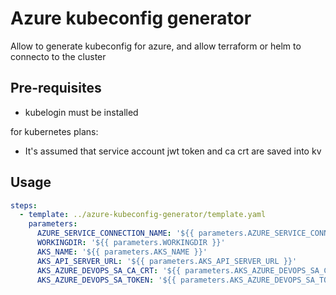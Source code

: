 # Azure kubeconfig generator

Allow to generate kubeconfig for azure, and allow terraform or helm to connecto to the cluster

## Pre-requisites

* kubelogin must be installed

for kubernetes plans:

* It's assumed that service account jwt token and ca crt are saved into kv

## Usage

```yaml
steps:
  - template: ../azure-kubeconfig-generator/template.yaml
    parameters:
      AZURE_SERVICE_CONNECTION_NAME: '${{ parameters.AZURE_SERVICE_CONNECTION_NAME }}'
      WORKINGDIR: '${{ parameters.WORKINGDIR }}'
      AKS_NAME: '${{ parameters.AKS_NAME }}'
      AKS_API_SERVER_URL: '${{ parameters.AKS_API_SERVER_URL }}'
      AKS_AZURE_DEVOPS_SA_CA_CRT: '${{ parameters.AKS_AZURE_DEVOPS_SA_CA_CRT }}'
      AKS_AZURE_DEVOPS_SA_TOKEN: '${{ parameters.AKS_AZURE_DEVOPS_SA_TOKEN }}'
```
